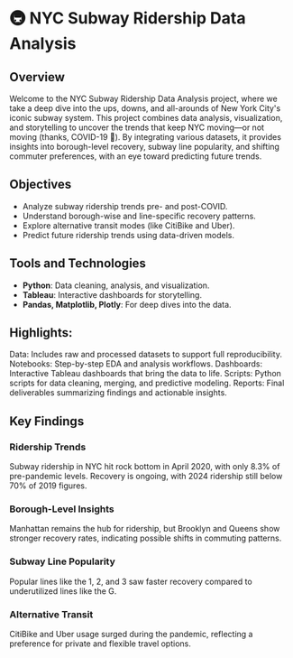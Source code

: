# 🚇 NYC Subway Ridership Data Analysis

## Overview
Welcome to the NYC Subway Ridership Data Analysis project, where we take a deep dive into the ups, downs, and all-arounds of New York City's iconic subway system. 
This project combines data analysis, visualization, and storytelling to uncover the trends that keep NYC moving—or not moving (thanks, COVID-19 🦠).
By integrating various datasets, it provides insights into borough-level recovery, subway line popularity, and shifting commuter preferences, with an eye toward predicting future trends.

## Objectives
- Analyze subway ridership trends pre- and post-COVID.
- Understand borough-wise and line-specific recovery patterns.
- Explore alternative transit modes (like CitiBike and Uber).
- Predict future ridership trends using data-driven models.

## Tools and Technologies
- **Python**: Data cleaning, analysis, and visualization.
- **Tableau**: Interactive dashboards for storytelling.
- **Pandas, Matplotlib, Plotly**: For deep dives into the data.

## Highlights:
Data: Includes raw and processed datasets to support full reproducibility.
Notebooks: Step-by-step EDA and analysis workflows.
Dashboards: Interactive Tableau dashboards that bring the data to life.
Scripts: Python scripts for data cleaning, merging, and predictive modeling.
Reports: Final deliverables summarizing findings and actionable insights.

## Key Findings

###  Ridership Trends  
Subway ridership in NYC hit rock bottom in April 2020, with only 8.3% of pre-pandemic levels. Recovery is ongoing, with 2024 ridership still below 70% of 2019 figures.  

###  Borough-Level Insights  
Manhattan remains the hub for ridership, but Brooklyn and Queens show stronger recovery rates, indicating possible shifts in commuting patterns.  

###  Subway Line Popularity  
Popular lines like the 1, 2, and 3 saw faster recovery compared to underutilized lines like the G.  

###  Alternative Transit  
CitiBike and Uber usage surged during the pandemic, reflecting a preference for private and flexible travel options.  
